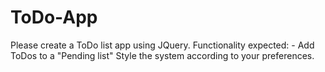 # ToDo-App
Please create a ToDo list app using JQuery.  Functionality expected: - Add ToDos to a "Pending list"  Style the system according to your preferences.
